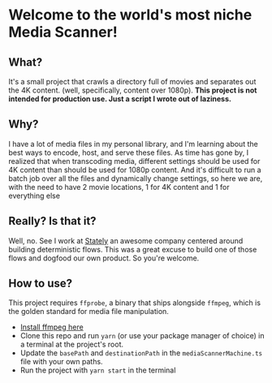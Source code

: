 # Welcome to the world's most niche Media Scanner!

## What?

It's a small project that crawls a directory full of movies and separates out the 4K content. (well, specifically, content over 1080p). **This project is not intended for production use. Just a script I wrote out of laziness.**

## Why?

I have a lot of media files in my personal library, and I'm learning about the best ways to encode, host, and serve these files. As time has gone by, I realized that when transcoding media, different settings should be used for 4K content than should be used for 1080p content. And it's difficult to run a batch job over all the files and dynamically change settings, so here we are, with the need to have 2 movie locations, 1 for 4K content and 1 for everything else

## Really? Is that it?

Well, no. See I work at [Stately](https://stately.ai/) an awesome company centered around building deterministic flows. This was a great excuse to build one of those flows and dogfood our own product. So you're welcome.

## How to use?

This project requires `ffprobe`, a binary that ships alongside `ffmpeg`, which is the golden standard for media file manipulation.

- [Install ffmpeg here](https://ffmpeg.org/download.html)
- Clone this repo and run `yarn` (or use your package manager of choice) in a terminal at the project's root.
- Update the `basePath` and `destinationPath` in the `mediaScannerMachine.ts` file with your own paths.
- Run the project with `yarn start` in the terminal
